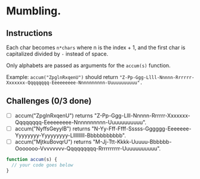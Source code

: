 # Mumbling.

## Instructions

Each char becomes `n*chars` where n is the index + 1, and the first char is capitalized divided by `-` instead of space.

Only alphabets are passed as arguments for the `accum(s)` function.

Example: `accum("ZpglnRxqenU")` should return `"Z-Pp-Ggg-Llll-Nnnnn-Rrrrrr-Xxxxxxx-Qqqqqqqq-Eeeeeeeee-Nnnnnnnnnn-Uuuuuuuuuuu".`

## Challenges (0/3 done)

- [ ] accum("ZpglnRxqenU") returns "Z-Pp-Ggg-Llll-Nnnnn-Rrrrrr-Xxxxxxx-Qqqqqqqq-Eeeeeeeee-Nnnnnnnnnn-Uuuuuuuuuuu".
- [ ] accum("NyffsGeyylB") returns "N-Yy-Fff-Ffff-Sssss-Gggggg-Eeeeeee-Yyyyyyyy-Yyyyyyyyy-Llllllllll-Bbbbbbbbbbb".
- [ ] accum("MjtkuBovqrU") returns "M-Jj-Ttt-Kkkk-Uuuuu-Bbbbbb-Ooooooo-Vvvvvvvv-Qqqqqqqqq-Rrrrrrrrrr-Uuuuuuuuuuu".

```js
function accum(s) {
  // your code goes below
}
```
